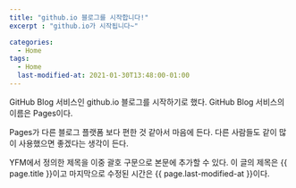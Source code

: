 ```yaml
---
title: "github.io 블로그를 시작합니다!"
excerpt : "github.io가 시작됩니다~"

categories:
  - Home
tags:
  - Home
  last-modified-at: 2021-01-30T13:48:00-01:00
---
```


GitHub Blog 서비스인 github.io 블로그를 시작하기로 했다.
GitHub Blog 서비스의 이름은 Pages이다.

Pages가 다른 블로그 플랫폼 보다 편한 것 같아서 마음에 든다.
다른 사람들도 같이 많이 사용했으면 좋겠다는 생각이 든다.

YFM에서 정의한 제목을 이중 괄호 구문으로 본문에 추가할 수 있다.
이 글의 제목은 {{ page.title }}이고
마지막으로 수정된 시간은 {{ page.last-modified-at }}이다.
